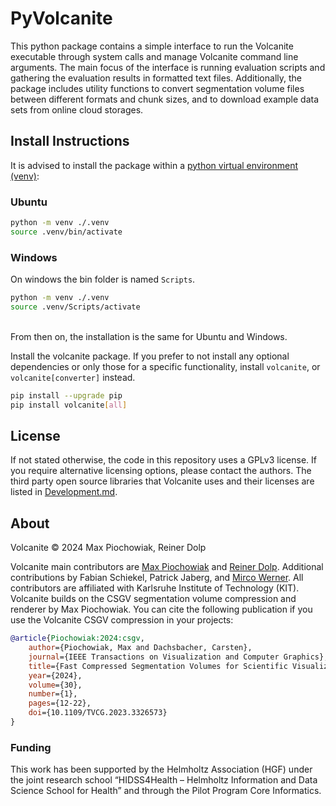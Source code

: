 # PyVolcanite

This python package contains a simple interface to run the Volcanite executable through system calls and manage
Volcanite command line arguments.
The main focus of the interface is running evaluation scripts and gathering the evaluation results in formatted text files.
Additionally, the package includes utility functions to convert segmentation volume files between different formats and chunk
sizes, and to download example data sets from online cloud storages.

## Install Instructions

It is advised to install the package within a [python virtual environment (venv)](https://docs.python.org/3/library/venv.html):

### Ubuntu
```bash
python -m venv ./.venv
source .venv/bin/activate
```

### Windows 
On windows the bin folder is named `Scripts`.
```bash
python -m venv ./.venv
source .venv/Scripts/activate
```

<br />
From then on, the installation is the same for Ubuntu and Windows.

Install the volcanite package. If you prefer to not install any optional dependencies or only those for a specific
functionality, install `volcanite`, or `volcanite[converter]` instead.
```bash
pip install --upgrade pip
pip install volcanite[all]
```

## License
If not stated otherwise, the code in this repository uses a GPLv3 license.
If you require alternative licensing options, please contact the authors.
The third party open source libraries that Volcanite uses and their licenses are listed in
[Development.md](doc/Development.md#licenses).

## About
Volcanite © 2024 Max Piochowiak, Reiner Dolp

Volcanite main contributors are [Max Piochowiak](https://cg.ivd.kit.edu/piochowiak/staff_index.php) and [Reiner Dolp](https://reinerdolp.com/).
Additional contributions by Fabian Schiekel, Patrick Jaberg, and [Mirco Werner](https://github.com/MircoWerner).
All contributors are affiliated with Karlsruhe Institute of Technology (KIT).
Volcanite builds on the CSGV segmentation volume compression and renderer by Max Piochowiak.
You can cite the following publication if you use the Volcanite CSGV compression in your projects:

```bibtex
@article{Piochowiak:2024:csgv,
    author={Piochowiak, Max and Dachsbacher, Carsten},
    journal={IEEE Transactions on Visualization and Computer Graphics}, 
    title={Fast Compressed Segmentation Volumes for Scientific Visualization}, 
    year={2024},
    volume={30},
    number={1},
    pages={12-22},
    doi={10.1109/TVCG.2023.3326573}
}
```

### Funding
This work has been supported by the Helmholtz Association (HGF) under the joint research school
“HIDSS4Health – Helmholtz Information and Data Science School for Health” and through the Pilot Program
Core Informatics.
